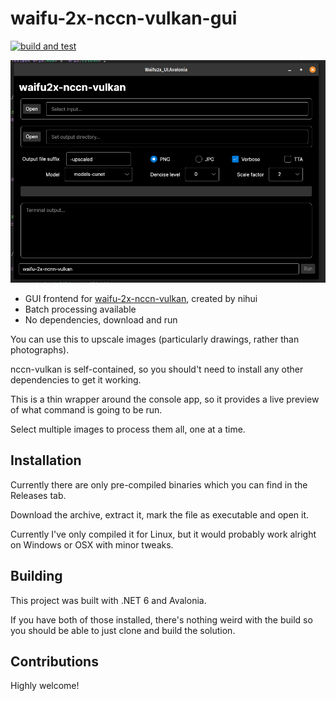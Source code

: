 # waifu-2x-nccn-vulkan-gui

[![build and test](https://github.com/jkendall327/waifu2x-ncnn-vulkan-gui/actions/workflows/build-and-test.yml/badge.svg)](https://github.com/jkendall327/waifu2x-ncnn-vulkan-gui/actions/workflows/build-and-test.yml)

![Screenshot of the program](image.jpg)

- GUI frontend for [waifu-2x-nccn-vulkan](https://github.com/nihui/waifu2x-ncnn-vulkan), created by nihui
- Batch processing available
- No dependencies, download and run

You can use this to upscale images (particularly drawings, rather than photographs).

nccn-vulkan is self-contained, so you should't need to install any other dependencies to get it working.

This is a thin wrapper around the console app, so it provides a live preview of what command is going to be run.

Select multiple images to process them all, one at a time.

## Installation

Currently there are only pre-compiled binaries which you can find in the Releases tab.

Download the archive, extract it, mark the file as executable and open it.

Currently I've only compiled it for Linux, but it would probably work alright on Windows or OSX with minor tweaks.

## Building

This project was built with .NET 6 and Avalonia. 

If you have both of those installed, there's nothing weird with the build so you should be able to just clone and build the solution.

## Contributions

Highly welcome!
